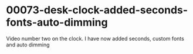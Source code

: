 # 00073-desk-clock-added-seconds-fonts-auto-dimming

Video number two on the clock.  I have now added seconds, custom fonts and auto dimming

